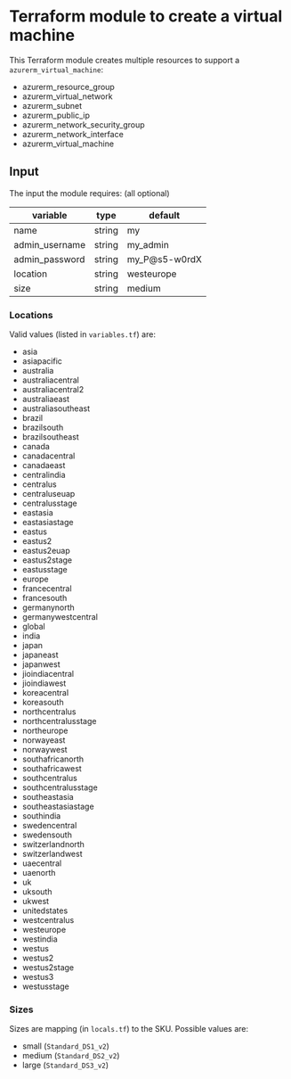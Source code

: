 # Terraform module to create a virtual machine

This Terraform module creates multiple resources to support a `azurerm_virtual_machine`:

- azurerm_resource_group
- azurerm_virtual_network
- azurerm_subnet
- azurerm_public_ip
- azurerm_network_security_group
- azurerm_network_interface
- azurerm_virtual_machine

## Input

The input the module requires: (all optional)

|variable      |type  |default      |
|--------------|------|-------------|
|name          |string|my           |
|admin_username|string|my_admin     |
|admin_password|string|my_P@s5-w0rdX|
|location      |string|westeurope   |
|size          |string|medium       |

### Locations

Valid values (listed in `variables.tf`) are:

- asia
- asiapacific
- australia
- australiacentral
- australiacentral2
- australiaeast
- australiasoutheast
- brazil
- brazilsouth
- brazilsoutheast
- canada
- canadacentral
- canadaeast
- centralindia
- centralus
- centraluseuap
- centralusstage
- eastasia
- eastasiastage
- eastus
- eastus2
- eastus2euap
- eastus2stage
- eastusstage
- europe
- francecentral
- francesouth
- germanynorth
- germanywestcentral
- global
- india
- japan
- japaneast
- japanwest
- jioindiacentral
- jioindiawest
- koreacentral
- koreasouth
- northcentralus
- northcentralusstage
- northeurope
- norwayeast
- norwaywest
- southafricanorth
- southafricawest
- southcentralus
- southcentralusstage
- southeastasia
- southeastasiastage
- southindia
- swedencentral
- swedensouth
- switzerlandnorth
- switzerlandwest
- uaecentral
- uaenorth
- uk
- uksouth
- ukwest
- unitedstates
- westcentralus
- westeurope
- westindia
- westus
- westus2
- westus2stage
- westus3
- westusstage    

### Sizes

Sizes are mapping (in `locals.tf`) to the SKU. Possible values are:

- small (`Standard_DS1_v2`)
- medium (`Standard_DS2_v2`)
- large (`Standard_DS3_v2`)
